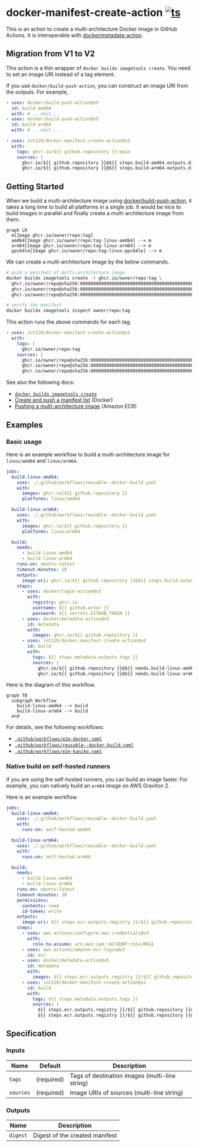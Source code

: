 # docker-manifest-create-action [![ts](https://github.com/int128/docker-manifest-create-action/actions/workflows/ts.yaml/badge.svg)](https://github.com/int128/docker-manifest-create-action/actions/workflows/ts.yaml)

This is an action to create a multi-architecture Docker image in GitHub Actions.
It is interoperable with [docker/metadata-action](https://github.com/docker/metadata-action).

## Migration from V1 to V2

This action is a thin wrapper of `docker buildx imagetools create`.
You need to set an image URI instead of a tag element.

If you use `docker/build-push-action`, you can construct an image URI from the outputs.
For example,

```yaml
- uses: docker/build-push-action@v5
  id: build-amd64
  with: # ...omit...
- uses: docker/build-push-action@v5
  id: build-arm64
  with: # ...omit...

- uses: int128/docker-manifest-create-action@v2
  with:
    tags: ghcr.io/${{ github.repository }}:main
    sources: |
      ghcr.io/${{ github.repository }}@${{ steps.build-amd64.outputs.digest }}
      ghcr.io/${{ github.repository }}@${{ steps.build-arm64.outputs.digest }}
```

## Getting Started

When we build a multi-architecture image using [docker/build-push-action](https://github.com/docker/build-push-action), it takes a long time to build all platforms in a single job.
It would be nice to build images in parallel and finally create a multi-architecture image from them.

```mermaid
graph LR
  m[Image ghcr.io/owner/repo:tag]
  amd64[Image ghcr.io/owner/repo:tag-linux-amd64] --> m
  arm64[Image ghcr.io/owner/repo:tag-linux-arm64] --> m
  ppc64le[Image ghcr.io/owner/repo:tag-linux-ppc64le] --> m
```

We can create a multi-architecture image by the below commands.

```sh
# push a manifest of multi-architecture image
docker buildx imagetools create -t ghcr.io/owner/repo:tag \
  ghcr.io/owner/repo@sha256:0000000000000000000000000000000000000000000000000000000000000001 \
  ghcr.io/owner/repo@sha256:0000000000000000000000000000000000000000000000000000000000000002 \
  ghcr.io/owner/repo@sha256:0000000000000000000000000000000000000000000000000000000000000003

# verify the manifest
docker buildx imagetools inspect owner/repo:tag
```

This action runs the above commands for each tag.

```yaml
- uses: int128/docker-manifest-create-action@v2
  with:
    tags: |
      ghcr.io/owner/repo:tag
    sources: |
      ghcr.io/owner/repo@sha256:0000000000000000000000000000000000000000000000000000000000000001
      ghcr.io/owner/repo@sha256:0000000000000000000000000000000000000000000000000000000000000002
      ghcr.io/owner/repo@sha256:0000000000000000000000000000000000000000000000000000000000000003
```

See also the following docs:

- [`docker buildx imagetools create`](https://docs.docker.com/engine/reference/commandline/buildx_imagetools_create/)
- [Create and push a manifest list](https://docs.docker.com/engine/reference/commandline/manifest/#create-and-push-a-manifest-list) (Docker)
- [Pushing a multi-architecture image](https://docs.aws.amazon.com/AmazonECR/latest/userguide/docker-push-multi-architecture-image.html) (Amazon ECR)

## Examples

### Basic usage

Here is an example workflow to build a multi-architecture image for `linux/amd64` and `linux/arm64`.

```yaml
jobs:
  build-linux-amd64:
    uses: ./.github/workflows/reusable--docker-build.yaml
    with:
      images: ghcr.io/${{ github.repository }}
      platforms: linux/amd64

  build-linux-arm64:
    uses: ./.github/workflows/reusable--docker-build.yaml
    with:
      images: ghcr.io/${{ github.repository }}
      platforms: linux/arm64

  build:
    needs:
      - build-linux-amd64
      - build-linux-arm64
    runs-on: ubuntu-latest
    timeout-minutes: 10
    outputs:
      image-uri: ghcr.io/${{ github.repository }}@${{ steps.build.outputs.digest }}
    steps:
      - uses: docker/login-action@v3
        with:
          registry: ghcr.io
          username: ${{ github.actor }}
          password: ${{ secrets.GITHUB_TOKEN }}
      - uses: docker/metadata-action@v5
        id: metadata
        with:
          images: ghcr.io/${{ github.repository }}
      - uses: int128/docker-manifest-create-action@v2
        id: build
        with:
          tags: ${{ steps.metadata.outputs.tags }}
          sources: |
            ghcr.io/${{ github.repository }}@${{ needs.build-linux-amd64.outputs.digest }}
            ghcr.io/${{ github.repository }}@${{ needs.build-linux-arm64.outputs.digest }}
```

Here is the diagram of this workflow.

```mermaid
graph TB
  subgraph Workflow
    build-linux-amd64 --> build
    build-linux-arm64 --> build
  end
```

For details, see the following workflows:

- [`.github/workflows/e2e-docker.yaml`](.github/workflows/e2e-docker.yaml)
- [`.github/workflows/reusable--docker-build.yaml`](.github/workflows/reusable--docker-build.yaml)
- [`.github/workflows/e2e-kaniko.yaml`](.github/workflows/e2e-kaniko.yaml)

### Native build on self-hosted runners

If you are using the self-hosted runners, you can build an image faster.
For example, you can natively build an `arm64` image on AWS Graviton 2.

Here is an example workflow.

```yaml
jobs:
  build-linux-amd64:
    uses: ./.github/workflows/reusable--docker-build.yaml
    with:
      runs-on: self-hosted-amd64

  build-linux-arm64:
    uses: ./.github/workflows/reusable--docker-build.yaml
    with:
      runs-on: self-hosted-arm64

  build:
    needs:
      - build-linux-amd64
      - build-linux-arm64
    runs-on: ubuntu-latest
    timeout-minutes: 10
    permissions:
      contents: read
      id-token: write
    outputs:
      image-uri: ${{ steps.ecr.outputs.registry }}/${{ github.repository }}@${{ steps.build.outputs.digest }}
    steps:
      - uses: aws-actions/configure-aws-credentials@v3
        with:
          role-to-assume: arn:aws:iam::ACCOUNT:role/ROLE
      - uses: aws-actions/amazon-ecr-login@v3
        id: ecr
      - uses: docker/metadata-action@v5
        id: metadata
        with:
          images: ${{ steps.ecr.outputs.registry }}/${{ github.repository }}
      - uses: int128/docker-manifest-create-action@v2
        id: build
        with:
          tags: ${{ steps.metadata.outputs.tags }}
          sources: |
            ${{ steps.ecr.outputs.registry }}/${{ github.repository }}@${{ needs.build-linux-amd64.outputs.digest }}
            ${{ steps.ecr.outputs.registry }}/${{ github.repository }}@${{ needs.build-linux-arm64.outputs.digest }}
```

## Specification

### Inputs

| Name      | Default    | Description                                    |
| --------- | ---------- | ---------------------------------------------- |
| `tags`    | (required) | Tags of destination images (multi-line string) |
| `sources` | (required) | Image URIs of sources (multi-line string)      |

### Outputs

| Name     | Description                    |
| -------- | ------------------------------ |
| `digest` | Digest of the created manifest |
